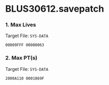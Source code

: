 # BLUS30612.savepatch

### 1. Max Lives

Target File: `SYS-DATA`

```
00009FFF 00000063
```

### 2. Max PT(s)

Target File: `SYS-DATA`

```
2000A110 0001869F
```

